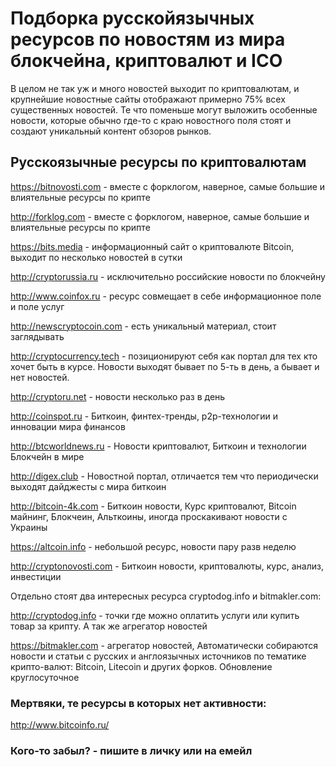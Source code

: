# Подборка русскойязычных ресурсов по новостям из мира блокчейна, криптовалют и ICO
В целом не так уж и много новостей выходит по криптовалютам, и крупнейшие новостные сайты отображают примерно 75% всех существенных новостей. Те что поменьше могут выложить особенные новости, которые обычно где-то с краю новостного поля стоят и создают уникальный контент обзоров рынков.

## Русскоязычные ресурсы по криптовалютам

https://bitnovosti.com - вместе с форклогом, наверное, самые большие и влиятельные ресурсы по крипте

http://forklog.com - вместе с форклогом, наверное, самые большие и влиятельные ресурсы по крипте

https://bits.media - информационный сайт о криптовалюте Bitcoin, выходит по несколько новостей в сутки

http://cryptorussia.ru - исключительно российские новости по блокчейну

http://www.coinfox.ru - ресурс совмещает в себе информационное поле и поле услуг

http://newscryptocoin.com - есть уникальный материал, стоит заглядывать

http://cryptocurrency.tech - позиционируют себя как портал для тех кто хочет быть в курсе. Новости выходят бывает по 5-ть в день, а бывает и нет новостей.

http://cryptoru.net - новости несколько раз в день

http://coinspot.ru - Биткоин, финтех-тренды, p2p-технологии и инновации мира финансов

http://btcworldnews.ru - Новости криптовалют, Биткоин и технологии Блокчейн в мире

http://digex.club - Новостной портал, отличается тем что периодически выходят дайджесты с мира биткоин

http://bitcoin-4k.com - Биткоин новости, Курс криптовалют, Bitcoin майнинг, Блокчеин, Альткоины, иногда проскакивают новости с Украины

https://altcoin.info - небольшой ресурс, новости пару разв неделю

http://cryptonovosti.com - Биткоин новости, криптовалюты, курс, анализ, инвестиции


Отдельно стоят два интересных ресурса cryptodog.info и bitmakler.com:

http://cryptodog.info - точки где можно оплатить услуги или купить товар за крипту. А так же агрегатор новостей

https://bitmakler.com - агрегатор новостей, Автоматически собираются новости и статьи с русских и англоязычных источников по тематике крипто-валют: Bitcoin, Litecoin и других форков. Обновление круглосуточное



### Мертвяки, те ресурсы в которых нет активности:
http://www.bitcoinfo.ru/


### Кого-то забыл? - пишите в личку или на емейл
